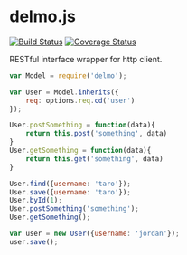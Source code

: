 # delmo.js
[![Build Status](https://travis-ci.org/shishidosoichiro/restful.svg?branch=master)](https://travis-ci.org/shishidosoichiro/restful)
[![Coverage Status](https://coveralls.io/repos/github/shishidosoichiro/restful/badge.svg?branch=master)](https://coveralls.io/github/shishidosoichiro/restful?branch=master)

RESTful interface wrapper for http client.


```js
var Model = require('delmo');

var User = Model.inherits({
	req: options.req.cd('user')
});

User.postSomething = function(data){
	return this.post('something', data)
}
User.getSomething = function(data){
	return this.get('something', data)
}

User.find({username: 'taro'});
User.save({username: 'taro'});
User.byId(1);
User.postSomething('something');
User.getSomething();

var user = new User({username: 'jordan'});
user.save();
```
